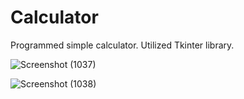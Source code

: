 # Calculator

Programmed simple calculator. Utilized Tkinter library.

![Screenshot (1037)](https://github.com/Subhashini098/Calculator/assets/109629881/0ac9c23f-e943-4015-9f89-54d50b5b386d)


![Screenshot (1038)](https://github.com/Subhashini098/Calculator/assets/109629881/21885779-c94c-47d3-b17c-6124fc1c1cbd)
